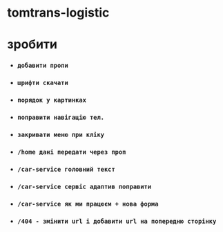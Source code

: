 # tomtrans-logistic
# зробити

- ### `добавити пропи`
- ### `шрифти скачати`
- ### `порядок у картинках`
- ### `поправити навігацію тел.`
- ### `закривати меню при кліку`
- ### `/home дані передати через проп`
- ### `/car-service головний текст`
+ ### `/car-service сервіс адаптив поправити`
- ### `/car-service як ми працюєм + нова форма`
- ### `/404 - змінити url і добавити url на попередню сторінку`
